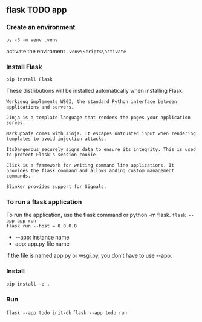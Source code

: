 ## flask TODO app

### Create an environment
`py -3 -m venv .venv`

activate the enviroment
`.venv\Scripts\activate`

### Install Flask
`pip install Flask`

These distributions will be installed automatically when installing Flask.

    Werkzeug implements WSGI, the standard Python interface between applications and servers.

    Jinja is a template language that renders the pages your application serves.

    MarkupSafe comes with Jinja. It escapes untrusted input when rendering templates to avoid injection attacks.

    ItsDangerous securely signs data to ensure its integrity. This is used to protect Flask’s session cookie.

    Click is a framework for writing command line applications. It provides the flask command and allows adding custom management commands.

    Blinker provides support for Signals.

### To run a flask application
To run the application, use the flask command or python -m flask.
`flask --app app run`<br>
`flask run --host = 0.0.0.0`
- --app: instance name
- app: app.py file name

if the file is named app.py or wsgi.py, you don’t have to use --app.

### Install 
`pip install -e .`

### Run
`flask --app todo init-db`
`flask --app todo run`